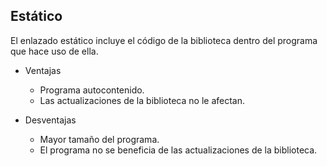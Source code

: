 ## Estático 

El enlazado estático incluye el código de la biblioteca dentro del programa que hace uso de ella.

- Ventajas

  - Programa autocontenido.
  - Las actualizaciones de la biblioteca no le afectan.
  
- Desventajas

  - Mayor tamaño del programa.
  - El programa no se beneficia de las actualizaciones de la biblioteca.
